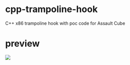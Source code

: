 # cpp-trampoline-hook
C++ x86 trampoline hook with poc code for Assault Cube
# preview

![](https://user-images.githubusercontent.com/97218884/173247110-a96777fb-0842-4bd2-a64c-7e7f00d31454.gif)
